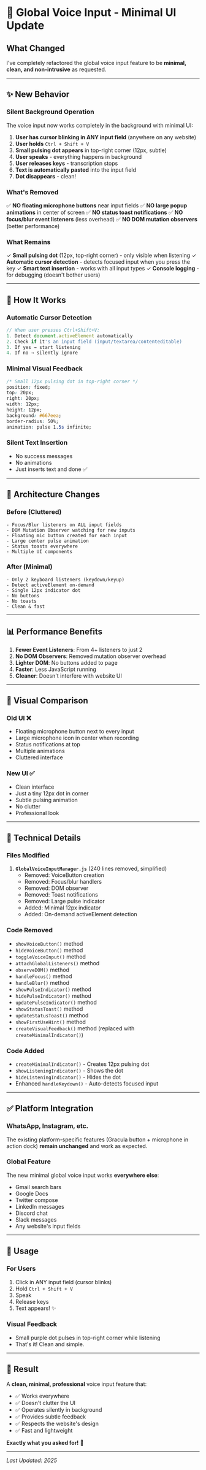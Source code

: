 # 🎤 Global Voice Input - Minimal UI Update

## What Changed

I've completely refactored the global voice input feature to be **minimal, clean, and non-intrusive** as requested.

---

## ✨ New Behavior

### **Silent Background Operation**

The voice input now works completely in the background with minimal UI:

1. **User has cursor blinking in ANY input field** (anywhere on any website)
2. **User holds** `Ctrl + Shift + V`
3. **Small pulsing dot appears** in top-right corner (12px, subtle)
4. **User speaks** - everything happens in background
5. **User releases keys** - transcription stops
6. **Text is automatically pasted** into the input field
7. **Dot disappears** - clean!

### **What's Removed**

✅ **NO floating microphone buttons** near input fields
✅ **NO large popup animations** in center of screen
✅ **NO status toast notifications**
✅ **NO focus/blur event listeners** (less overhead)
✅ **NO DOM mutation observers** (better performance)

### **What Remains**

✓ **Small pulsing dot** (12px, top-right corner) - only visible when listening
✓ **Automatic cursor detection** - detects focused input when you press the key
✓ **Smart text insertion** - works with all input types
✓ **Console logging** - for debugging (doesn't bother users)

---

## 🎯 How It Works

### **Automatic Cursor Detection**

```javascript
// When user presses Ctrl+Shift+V:
1. Detect document.activeElement automatically
2. Check if it's an input field (input/textarea/contenteditable)
3. If yes → start listening
4. If no → silently ignore
```

### **Minimal Visual Feedback**

```css
/* Small 12px pulsing dot in top-right corner */
position: fixed;
top: 20px;
right: 20px;
width: 12px;
height: 12px;
background: #667eea;
border-radius: 50%;
animation: pulse 1.5s infinite;
```

### **Silent Text Insertion**

- No success messages
- No animations
- Just inserts text and done ✅

---

## 🔄 Architecture Changes

### **Before (Cluttered)**

```
- Focus/Blur listeners on ALL input fields
- DOM Mutation Observer watching for new inputs
- Floating mic button created for each input
- Large center pulse animation
- Status toasts everywhere
- Multiple UI components
```

### **After (Minimal)**

```
- Only 2 keyboard listeners (keydown/keyup)
- Detect activeElement on-demand
- Single 12px indicator dot
- No buttons
- No toasts
- Clean & fast
```

---

## 📊 Performance Benefits

1. **Fewer Event Listeners**: From 4+ listeners to just 2
2. **No DOM Observers**: Removed mutation observer overhead
3. **Lighter DOM**: No buttons added to page
4. **Faster**: Less JavaScript running
5. **Cleaner**: Doesn't interfere with website UI

---

## 🎨 Visual Comparison

### **Old UI** ❌
- Floating microphone button next to every input
- Large microphone icon in center when recording
- Status notifications at top
- Multiple animations
- Cluttered interface

### **New UI** ✅
- Clean interface
- Just a tiny 12px dot in corner
- Subtle pulsing animation
- No clutter
- Professional look

---

## 🔧 Technical Details

### **Files Modified**

1. **`GlobalVoiceInputManager.js`** (240 lines removed, simplified)
   - Removed: VoiceButton creation
   - Removed: Focus/blur handlers
   - Removed: DOM observer
   - Removed: Toast notifications
   - Removed: Large pulse indicator
   - Added: Minimal 12px indicator
   - Added: On-demand activeElement detection

### **Code Removed**

- `showVoiceButton()` method
- `hideVoiceButton()` method
- `toggleVoiceInput()` method
- `attachGlobalListeners()` method
- `observeDOM()` method
- `handleFocus()` method
- `handleBlur()` method
- `showPulseIndicator()` method
- `hidePulseIndicator()` method
- `updatePulseIndicator()` method
- `showStatusToast()` method
- `updateStatusToast()` method
- `showFirstUseHint()` method
- `createVisualFeedback()` method (replaced with `createMinimalIndicator()`)

### **Code Added**

- `createMinimalIndicator()` - Creates 12px pulsing dot
- `showListeningIndicator()` - Shows the dot
- `hideListeningIndicator()` - Hides the dot
- Enhanced `handleKeydown()` - Auto-detects focused input

---

## ✅ Platform Integration

### **WhatsApp, Instagram, etc.**

The existing platform-specific features (Gracula button + microphone in action dock) **remain unchanged** and work as expected.

### **Global Feature**

The new minimal global voice input works **everywhere else**:
- Gmail search bars
- Google Docs
- Twitter compose
- LinkedIn messages
- Discord chat
- Slack messages
- Any website's input fields

---

## 🚀 Usage

### **For Users**

1. Click in ANY input field (cursor blinks)
2. Hold `Ctrl + Shift + V`
3. Speak
4. Release keys
5. Text appears! ✨

### **Visual Feedback**

- Small purple dot pulses in top-right corner while listening
- That's it! Clean and simple.

---

## 🎉 Result

A **clean, minimal, professional** voice input feature that:
- ✅ Works everywhere
- ✅ Doesn't clutter the UI
- ✅ Operates silently in background
- ✅ Provides subtle feedback
- ✅ Respects the website's design
- ✅ Fast and lightweight

**Exactly what you asked for!** 🚀

---

*Last Updated: 2025*
